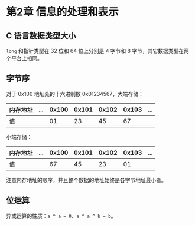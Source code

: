 # 第2章 信息的处理和表示

## C 语言数据类型大小

`long` 和指针类型在 32 位和 64 位上分别是 4 字节和 8 字节，其它数据类型在两个平台上相同。

## 字节序

对于 0x100 地址处的十六进制数 0x01234567，大端存储：

| 内存地址 | ... | 0x100 | 0x101 | 0x102 | 0x103 | ... |
| --- | --- | --- | --- | --- | --- | --- |
| 值 |  | 01 | 23 | 45 | 67 |  |

小端存储：

| 内存地址 | ... | 0x100 | 0x101 | 0x102 | 0x103 | ... |
| --- | --- | --- | --- | --- | --- | --- |
| 值 |  | 67 | 45 | 23 | 01 |  |

注意内存地址的顺序，并且整个数据的地址始终是各字节地址最小者。

## 位运算

异或运算的性质：`a ^ a = 0`、`a ^ a ^ b = b`。

